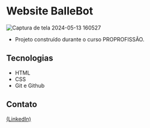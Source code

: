 # Website BalleBot

![Captura de tela 2024-05-13 160527](https://github.com/JoaoEduSB/Website_BalleBot/assets/146045770/4d562a64-9517-4c16-99c8-f1ac27d863a9)

- Projeto construído durante o curso PROPROFISSÃO.

## Tecnologias

- HTML
- CSS
- Git e Github

## Contato
[(LinkedIn)](https://www.linkedin.com/in/joaoedusb/)
